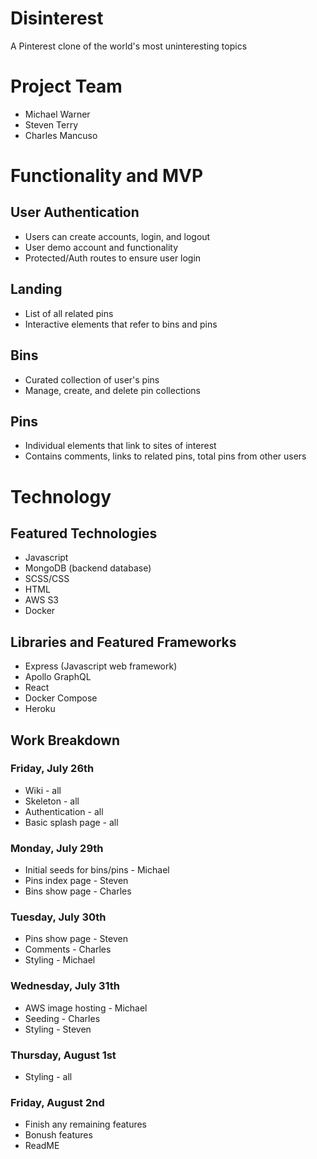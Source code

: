 # Disinterest
A Pinterest clone of the world's most uninteresting topics

# Project Team
* Michael Warner
* Steven Terry
* Charles Mancuso

# Functionality and MVP
## User Authentication
* Users can create accounts, login, and logout
* User demo account and functionality
* Protected/Auth routes to ensure user login

## Landing
* List of all related pins
* Interactive elements that refer to bins and pins

## Bins
* Curated collection of user's pins
* Manage, create, and delete pin collections

## Pins
* Individual elements that link to sites of interest
* Contains comments, links to related pins, total pins from other users

# Technology 
## Featured Technologies
* Javascript
* MongoDB (backend database)
* SCSS/CSS
* HTML
* AWS S3
* Docker

## Libraries and Featured Frameworks
* Express (Javascript web framework)
* Apollo GraphQL
* React
* Docker Compose
* Heroku

## Work Breakdown
### Friday, July 26th
* Wiki - all
* Skeleton - all
* Authentication - all
* Basic splash page - all

### Monday, July 29th
* Initial seeds for bins/pins - Michael
* Pins index page - Steven
* Bins show page - Charles

### Tuesday, July 30th
* Pins show page - Steven
* Comments - Charles
* Styling - Michael

### Wednesday, July 31th
* AWS image hosting - Michael
* Seeding - Charles
* Styling - Steven

### Thursday, August 1st
* Styling - all

### Friday, August 2nd
* Finish any remaining features
* Bonush features
* ReadME
